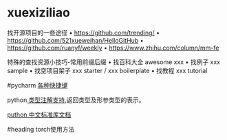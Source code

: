 # xuexiziliao


找开源项目的一些途径
• https://github.com/trending/
• https://github.com/521xueweihan/HelloGitHub
• https://github.com/ruanyf/weekly
• https://www.zhihu.com/column/mm-fe

特殊的查找资源小技巧-常用前缀后缀 
• 找百科大全 awesome xxx
• 找例子 xxx sample
• 找空项目架子 xxx starter / xxx boilerplate 
• 找教程  xxx tutorial



#pycharm [各种快捷键](https://cloud.tencent.com/developer/article/1739012)


python[ 类型注解支持](https://docs.python.org/zh-cn/3/library/typing.html),返回类型及形参类型的表示。


[puthon 中文标准库文档](https://docs.python.org/zh-cn/3/library/index.html)


#heading  torch使用方法
